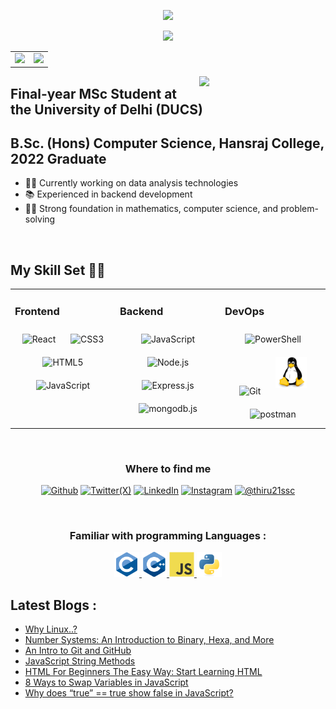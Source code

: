 <p align="center">
  <img src="https://github.com/thompsonemerson/thompsonemerson/raw/master/cover-thompson.png" height="200"/>
</p>

<!-- Centered animated text for "hey! its Teja" -->
<p align="center">
   <img src="https://readme-typing-svg.herokuapp.com?font=Architects+Daughter&color=FF0000&size=25&center=true&vCenter=true&width=500&lines=hey!+its+Teja" />
</p>

<!-- Left and right aligned animated texts -->
<table width="100%" align="center">
  <tr>
    <td align="left">
      <img src="https://readme-typing-svg.herokuapp.com?font=Architects+Daughter&color=0000FF&size=25&center=false&vCenter=true&width=500&lines=Data+Specialist+|+Backend+Developer..." />
    </td>
    <td align="right">
      <img src="https://readme-typing-svg.herokuapp.com?font=Architects+Daughter&color=00FF00&size=25&center=false&vCenter=true&width=500&lines=Research+Enthusiast+|+HPC+Aficionado" />
    </td>
  </tr>
</table>

<img src="https://user-images.githubusercontent.com/89788120/167628634-549d2bdd-609e-4275-85af-1e1974da64ca.gif" width="40%" align="right" />

## Final-year MSc Student at the University of Delhi (DUCS)
## B.Sc. (Hons) Computer Science, Hansraj College, 2022 Graduate
- 👨‍💻 Currently working on data analysis technologies
- 📚 Experienced in backend development
- 💪🏼 Strong foundation in mathematics, computer science, and problem-solving

<br/>

## My Skill Set 👩‍💻

<table><tr><td valign="top" width="33%">

### Frontend  
   
<div align="center">  
<img style="margin: 10px" src="https://profilinator.rishav.dev/skills-assets/react-original-wordmark.svg" alt="React" height="50" />  
<img style="margin: 10px" src="https://profilinator.rishav.dev/skills-assets/css3-original-wordmark.svg" alt="CSS3" height="50" />  
<img style="margin: 10px" src="https://profilinator.rishav.dev/skills-assets/html5-original-wordmark.svg" alt="HTML5" height="50" />  
<img style="margin: 10px" src="https://profilinator.rishav.dev/skills-assets/javascript-original.svg" alt="JavaScript" height="50" />  
<!-- <img style="margin: 10px" src="https://profilinator.rishav.dev/skills-assets/jquery.png" alt="jQuery" height="50" />   -->
</div>

</td><td valign="top" width="33%">

### Backend
   
<div align="center">  
<img style="margin: 10px" src="https://profilinator.rishav.dev/skills-assets/javascript-original.svg" alt="JavaScript" height="50" />  
<img style="margin: 10px" src="https://profilinator.rishav.dev/skills-assets/nodejs-original-wordmark.svg" alt="Node.js" height="50" />  
<img style="margin: 10px" src="https://profilinator.rishav.dev/skills-assets/express-original-wordmark.svg" alt="Express.js" height="50" />  
<img style="margin: 10px" src="https://profilinator.rishav.dev/skills-assets/mongodb-original-wordmark.svg" alt="mongodb.js" height="50" />  
</div>

</td><td valign="top" width="33%">

### DevOps  
   
<div align="center">  
<img style="margin: 10px" src="https://profilinator.rishav.dev/skills-assets/powershell.png" alt="PowerShell" height="50" />  
<img style="margin: 10px" src="https://profilinator.rishav.dev/skills-assets/git-scm-icon.svg" alt="Git" height="50" />  
<img style="margin: 10px" src="https://raw.githubusercontent.com/devicons/devicon/master/icons/linux/linux-original.svg" alt="Linux" height="50" />
  <img style="margin: 10px" src="https://www.vectorlogo.zone/logos/getpostman/getpostman-icon.svg" alt="postman" height="50" />
</div>
</td></tr></table>  
<br/>  

<div align="center">
<h3>Where to find me</h3>
<p>
<a href="https://github.com/iamteja9977" target="_blank"><img alt="Github" src="https://img.shields.io/badge/GitHub-%2312100E.svg?&style=for-the-badge&logo=Github&logoColor=white" /></a> 
  <a href="https://x.com/SrTejaa121022" target="_blank"><img alt="Twitter(X)" src="https://img.shields.io/badge/X-%2312100E.svg?&style=for-the-badge&logo=X&logoColor=white" /></a> 
<a href="https://www.linkedin.com/in/tejavath-thirupathi-1505a027a/" target="_blank"><img alt="LinkedIn" src="https://img.shields.io/badge/linkedin-%230077B5.svg?&style=for-the-badge&logo=linkedin&logoColor=white" /></a> 
<a href="https://www.instagram.com/iamteja9977/" target="_blank"><img alt="Instagram" src="https://img.shields.io/badge/Instagram-E4405F?style=for-the-badge&logo=instagram&logoColor=white" /></a> 
  <a href="https://medium.com/@thiru21ssc" target="blank"><img alt="@thiru21ssc"  src="https://img.shields.io/badge/Medium-%2312100E.svg?&style=for-the-badge&logo=medium&logoColor=white"  /></a>
</p>
</div>

<br/>

<h3 align="center"> Familiar with programming Languages :</h3>
<p align="center">
  
<a href="https://www.C.com" target="_blank" rel="noreferrer">
    <img src="https://raw.githubusercontent.com/devicons/devicon/master/icons/c/c-original.svg" alt="c" width="40" height="40"/>
</a>
  
<a href="https://www.w3schools.com/cpp/" target="_blank" rel="noreferrer">
  <img src="https://raw.githubusercontent.com/devicons/devicon/master/icons/cplusplus/cplusplus-original.svg" alt="cplusplus" width="40" height="40"/> 
</a>

<a href="https://developer.mozilla.org/en-US/docs/Web/JavaScript" target="_blank" rel="noreferrer"> 
<img src="https://raw.githubusercontent.com/devicons/devicon/master/icons/javascript/javascript-original.svg" alt="javascript" width="40" height="40"/>
</a>

<a href="https://www.python.org" target="_blank" rel="noreferrer"> 
<img src="https://raw.githubusercontent.com/devicons/devicon/master/icons/python/python-original.svg" alt="python" width="40" height="40"/> </a> 
</p>

## Latest Blogs :

 - [Why Linux..?](https://medium.com/@thiru21ssc/why-linux-3b1d476d8cb9)
 - [Number Systems: An Introduction to Binary, Hexa, and More](https://medium.com/@thiru21ssc/number-systems-an-introduction-to-binary-hexa-and-more-3572587fdfdc)
 - [An Intro to Git and GitHub](https://medium.com/@thiru21ssc/an-intro-to-git-and-github-ea99add7df6f)
 - [JavaScript String Methods](https://medium.com/@thiru21ssc/javascript-string-methods-d39b52919ea5)
 - [HTML For Beginners The Easy Way: Start Learning HTML](https://medium.com/@thiru21ssc/html-for-beginners-the-easy-way-start-learning-html-ec55eee0fdd5)
 - [8 Ways to Swap Variables in JavaScript](https://medium.com/@thiru21ssc/8-ways-to-swap-variables-in-javascript-b76bd635b514)
 - [Why does “true” == true show false in JavaScript?](https://medium.com/@thiru21ssc/why-does-true-true-show-false-in-javascript-161f06ffebe0)
